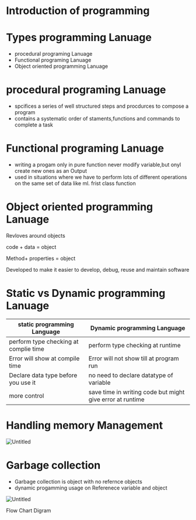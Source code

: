 # Introduction of programming

# Types programming Lanuage

- procedural programing Lanuage
- Functional programing Lanuage
- Object oriented programming Lanuage

# procedural programing Lanuage

- spcifices a series of well structured steps and procdurces to compose a program
- contains  a systematic order of staments,functions and commands to complete a task

# Functional programing Lanuage

- writing a progam only in pure function never modify variable,but onyl create new ones as an Output
- used in  situations where we have to perform lots of different operations on the same set of data like ml. frist class function

# Object oriented programming Lanuage

Revloves around objects 

code + data = object 

Method+ properties = object 

Developed to make it easier to develop, debug, reuse and maintain software

# Static vs Dynamic programming Lanuage

|     static programming Language  | Dynamic programming Language  |
| --- | --- |
| perform type checking at complie time | perform type checking at runtime  |
| Error will show at compile time  | Error will not show till  at program run |
| Declare data type before you use it | no need to declare datatype of variable  |
| more control  | save time in writing code but might give  error at runtime |

# Handling memory Management

![Untitled](https://prod-files-secure.s3.us-west-2.amazonaws.com/2603bb63-fafb-446c-b8a4-918eec11024e/52665434-5413-4489-806a-a86a3626c72a/Untitled.png)

# Garbage collection

- Garbage collection is object with  no refernce objects
- dynamic progamming usage on Referenece variable and object

![Untitled](https://prod-files-secure.s3.us-west-2.amazonaws.com/2603bb63-fafb-446c-b8a4-918eec11024e/15da8cff-3dd3-4647-9777-b6e68f6eb248/Untitled.png)

Flow Chart Digram